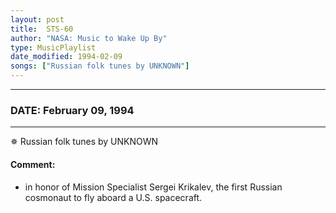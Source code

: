 ```yaml
---
layout: post
title:  STS-60
author: "NASA: Music to Wake Up By"
type: MusicPlaylist
date_modified: 1994-02-09
songs: ["Russian folk tunes by UNKNOWN"]
---
```


----
### DATE: February 09, 1994
----
✵ Russian folk tunes by UNKNOWN

#### Comment:
* in honor of Mission Specialist Sergei Krikalev, the first Russian cosmonaut to fly aboard a U.S. spacecraft.



<br/>
<center>
	<a target="_blank"
	   href="https://twitter.com/intent/tweet?hashtags=Space,NASA,Playlist,NASAWakeupCalls,SpaceProgram&text={{ page.author}}, '{{ page.songs.first }}' {{ page.title }}, {{ page.date | date: '%B %d, %Y' }}. {{ site.url }}{{ page.url }} @nasawakeupcalls">
	   <i class="fab fa-twitter" alt="Tweet this page" style="font-size: 1.3em;"></i>
	</a>
	&nbsp; 	<i class="fas fa-user-astronaut" style="font-size: 1.5em;"></i> &nbsp;
    <a type="amzn" search="'Russian folk tunes by UNKNOWN'" category="popular music">
        <i class="fab fa-amazon" style="font-size: 1.3em;"></i>
    </a>
</center>

